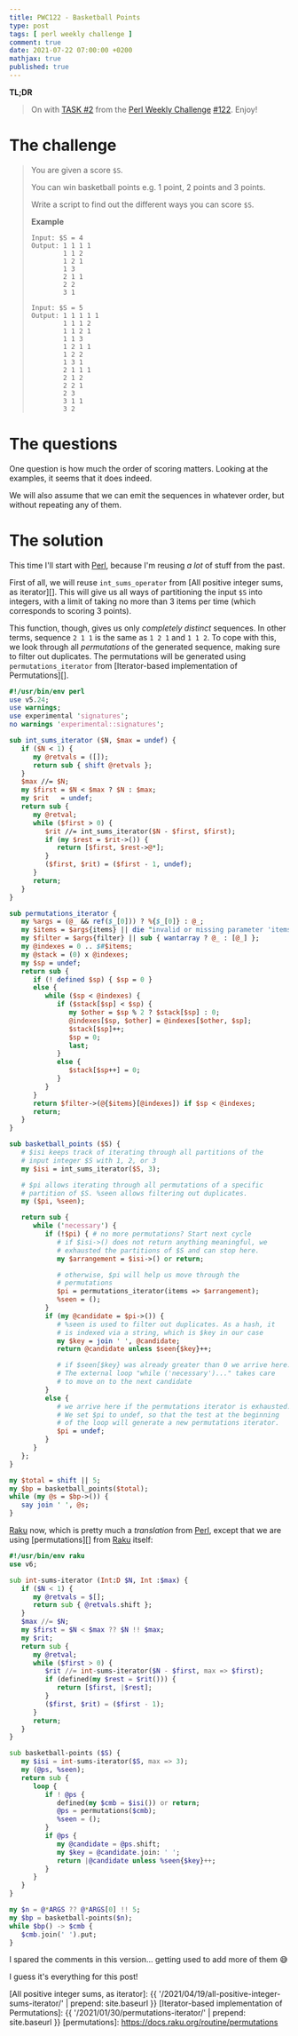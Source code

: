```yaml
---
title: PWC122 - Basketball Points
type: post
tags: [ perl weekly challenge ]
comment: true
date: 2021-07-22 07:00:00 +0200
mathjax: true
published: true
---
```


**TL;DR**

> On with [TASK #2][] from the [Perl Weekly Challenge][] [#122][].
> Enjoy!

# The challenge

> You are given a score `$S`.
>
> You can win basketball points e.g. 1 point, 2 points and 3 points.
>
> Write a script to find out the different ways you can score `$S`.
>
> **Example**
>
>     Input: $S = 4
>     Output: 1 1 1 1
>             1 1 2
>             1 2 1
>             1 3
>             2 1 1
>             2 2
>             3 1
>     
>     Input: $S = 5
>     Output: 1 1 1 1 1
>             1 1 1 2
>             1 1 2 1
>             1 1 3
>             1 2 1 1
>             1 2 2
>             1 3 1
>             2 1 1 1
>             2 1 2
>             2 2 1
>             2 3
>             3 1 1
>             3 2

# The questions

One question is how much the order of scoring matters. Looking at the
examples, it seems that it does indeed.

We will also assume that we can emit the sequences in whatever order,
but without repeating any of them.

# The solution

This time I'll start with [Perl][], because I'm reusing *a lot* of stuff
from the past.

First of all, we will reuse `int_sums_operator` from [All positive
integer sums, as iterator][]. This will give us all ways of partitioning
the input `$S` into integers, with a limit of taking no more than 3
items per time (which corresponds to scoring 3 points).

This function, though, gives us only *completely distinct* sequences. In
other terms, sequence `2 1 1` is the same as `1 2 1` and `1 1 2`. To
cope with this, we look through all *permutations* of the generated
sequence, making sure to filter out duplicates. The permutations will be
generated using `permutations_iterator` from [Iterator-based
implementation of Permutations][].

```perl
#!/usr/bin/env perl
use v5.24;
use warnings;
use experimental 'signatures';
no warnings 'experimental::signatures';

sub int_sums_iterator ($N, $max = undef) {
   if ($N < 1) {
      my @retvals = ([]);
      return sub { shift @retvals };
   }
   $max //= $N;
   my $first = $N < $max ? $N : $max;
   my $rit   = undef;
   return sub {
      my @retval;
      while ($first > 0) {
         $rit //= int_sums_iterator($N - $first, $first);
         if (my $rest = $rit->()) {
            return [$first, $rest->@*];
         }
         ($first, $rit) = ($first - 1, undef);
      }
      return;
   }
}

sub permutations_iterator {
   my %args = (@_ && ref($_[0])) ? %{$_[0]} : @_;
   my $items = $args{items} || die "invalid or missing parameter 'items'";
   my $filter = $args{filter} || sub { wantarray ? @_ : [@_] };
   my @indexes = 0 .. $#$items;
   my @stack = (0) x @indexes;
   my $sp = undef;
   return sub {
      if (! defined $sp) { $sp = 0 }
      else {
         while ($sp < @indexes) {
            if ($stack[$sp] < $sp) {
               my $other = $sp % 2 ? $stack[$sp] : 0;
               @indexes[$sp, $other] = @indexes[$other, $sp];
               $stack[$sp]++;
               $sp = 0;
               last;
            }
            else {
               $stack[$sp++] = 0;
            }
         }
      }
      return $filter->(@{$items}[@indexes]) if $sp < @indexes;
      return;
   }
}

sub basketball_points ($S) {
   # $isi keeps track of iterating through all partitions of the
   # input integer $S with 1, 2, or 3
   my $isi = int_sums_iterator($S, 3);

   # $pi allows iterating through all permutations of a specific
   # partition of $S. %seen allows filtering out duplicates.
   my ($pi, %seen);

   return sub {
      while ('necessary') {
         if (!$pi) { # no more permutations? Start next cycle
            # if $isi->() does not return anything meaningful, we
            # exhausted the partitions of $S and can stop here.
            my $arrangement = $isi->() or return;

            # otherwise, $pi will help us move through the
            # permutations
            $pi = permutations_iterator(items => $arrangement);
            %seen = ();
         }
         if (my @candidate = $pi->()) {
            # %seen is used to filter out duplicates. As a hash, it
            # is indexed via a string, which is $key in our case
            my $key = join ' ', @candidate;
            return @candidate unless $seen{$key}++;

            # if $seen[$key} was already greater than 0 we arrive here.
            # The external loop "while ('necessary')..." takes care
            # to move on to the next candidate
         }
         else {
            # we arrive here if the permutations iterator is exhausted.
            # We set $pi to undef, so that the test at the beginning
            # of the loop will generate a new permutations iterator.
            $pi = undef;
         }
      }
   };
}

my $total = shift || 5;
my $bp = basketball_points($total);
while (my @s = $bp->()) {
   say join ' ', @s;
}
```

[Raku][] now, which is pretty much a *translation* from [Perl][], except
that we are using [permutations][] from [Raku][] itself:

```raku
#!/usr/bin/env raku
use v6;

sub int-sums-iterator (Int:D $N, Int :$max) {
   if ($N < 1) {
      my @retvals = $[];
      return sub { @retvals.shift };
   }
   $max //= $N;
   my $first = $N < $max ?? $N !! $max;
   my $rit;
   return sub {
      my @retval;
      while ($first > 0) {
         $rit //= int-sums-iterator($N - $first, max => $first);
         if (defined(my $rest = $rit())) {
            return [$first, |$rest];
         }
         ($first, $rit) = ($first - 1);
      }
      return;
   }
}

sub basketball-points ($S) {
   my $isi = int-sums-iterator($S, max => 3);
   my (@ps, %seen);
   return sub {
      loop {
         if ! @ps {
            defined(my $cmb = $isi()) or return;
            @ps = permutations($cmb);
            %seen = ();
         }
         if @ps {
            my @candidate = @ps.shift;
            my $key = @candidate.join: ' ';
            return |@candidate unless %seen{$key}++;
         }
      }
   }
}

my $n = @*ARGS ?? @*ARGS[0] !! 5;
my $bp = basketball-points($n);
while $bp() -> $cmb {
   $cmb.join(' ').put;
}
```

I spared the comments in this version... getting used to add more of
them 😅

I guess it's everything for this post!

[Perl Weekly Challenge]: https://perlweeklychallenge.org/
[#122]: https://perlweeklychallenge.org/blog/perl-weekly-challenge-122/
[TASK #2]: https://perlweeklychallenge.org/blog/perl-weekly-challenge-122/#TASK2
[Perl]: https://www.perl.org/
[Raku]: https://raku.org/
[All positive integer sums, as iterator]: {{ '/2021/04/19/all-positive-integer-sums-iterator/' | prepend: site.baseurl }}
[Iterator-based implementation of Permutations]: {{ '/2021/01/30/permutations-iterator/' | prepend: site.baseurl }}
[permutations]: https://docs.raku.org/routine/permutations
